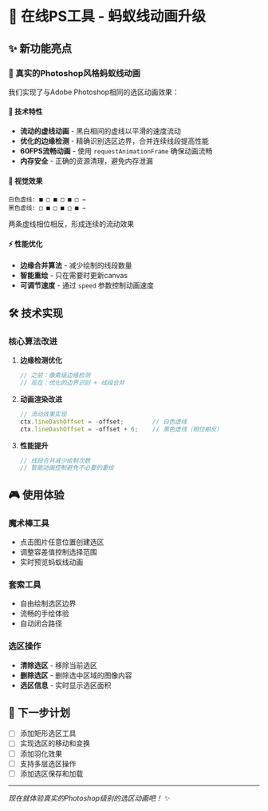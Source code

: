 # 🎨 在线PS工具 - 蚂蚁线动画升级

## ✨ 新功能亮点

### 🐜 真实的Photoshop风格蚂蚁线动画

我们实现了与Adobe Photoshop相同的选区动画效果：

#### 🎯 **技术特性**
- **流动的虚线动画** - 黑白相间的虚线以平滑的速度流动
- **优化的边缘检测** - 精确识别选区边界，合并连续线段提高性能
- **60FPS流畅动画** - 使用 `requestAnimationFrame` 确保动画流畅
- **内存安全** - 正确的资源清理，避免内存泄漏

#### 🎨 **视觉效果**
```
白色虚线: ■ □ ■ □ ■ □ →
黑色虚线: □ ■ □ ■ □ ■ →
```
两条虚线相位相反，形成连续的流动效果

#### ⚡ **性能优化**
- **边缘合并算法** - 减少绘制的线段数量
- **智能重绘** - 只在需要时更新canvas
- **可调节速度** - 通过 `speed` 参数控制动画速度

## 🛠️ 技术实现

### 核心算法改进

1. **边缘检测优化**
   ```typescript
   // 之前：像素级边缘检测
   // 现在：优化的边界识别 + 线段合并
   ```

2. **动画渲染改进**
   ```typescript
   // 流动效果实现
   ctx.lineDashOffset = -offset;        // 白色虚线
   ctx.lineDashOffset = -offset + 6;    // 黑色虚线（相位相反）
   ```

3. **性能提升**
   ```typescript
   // 线段合并减少绘制次数
   // 智能动画控制避免不必要的重绘
   ```

## 🎮 使用体验

### 魔术棒工具
- 点击图片任意位置创建选区
- 调整容差值控制选择范围
- 实时预览蚂蚁线动画

### 套索工具
- 自由绘制选区边界
- 流畅的手绘体验
- 自动闭合路径

### 选区操作
- **清除选区** - 移除当前选区
- **删除选区** - 删除选中区域的图像内容
- **选区信息** - 实时显示选区面积

## 🚀 下一步计划

- [ ] 添加矩形选区工具
- [ ] 实现选区的移动和变换
- [ ] 添加羽化效果
- [ ] 支持多层选区操作
- [ ] 添加选区保存和加载

---

*现在就体验真实的Photoshop级别的选区动画吧！* ✨
